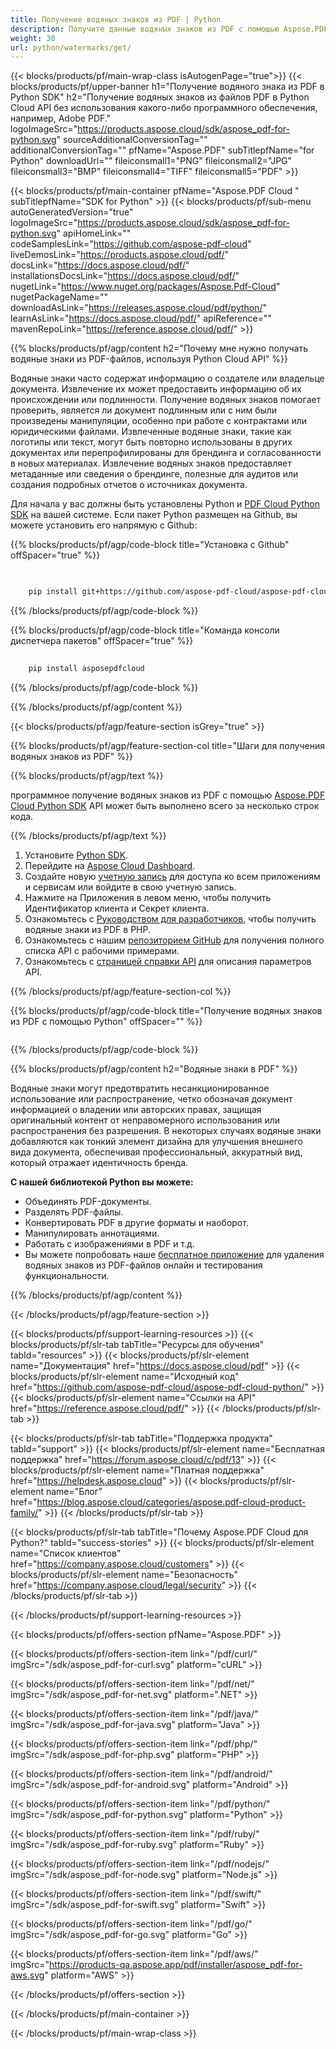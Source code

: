 ```yaml
---
title: Получение водяных знаков из PDF | Python
description: Получите данные водяных знаков из PDF с помощью Aspose.PDF Cloud SDK на Python. Изучите наложения или брендинг.
weight: 30
url: python/watermarks/get/
---
```


{{< blocks/products/pf/main-wrap-class isAutogenPage="true">}}
{{< blocks/products/pf/upper-banner h1="Получение водяного знака из PDF в Python SDK" h2="Получение водяных знаков из файлов PDF в Python Cloud API без использования какого-либо программного обеспечения, например, Adobe PDF." logoImageSrc="https://products.aspose.cloud/sdk/aspose_pdf-for-python.svg" sourceAdditionalConversionTag="" additionalConversionTag="" pfName="Aspose.PDF" subTitlepfName="for Python" downloadUrl="" fileiconsmall1="PNG" fileiconsmall2="JPG" fileiconsmall3="BMP" fileiconsmall4="TIFF" fileiconsmall5="PDF" >}}

{{< blocks/products/pf/main-container pfName="Aspose.PDF Cloud " subTitlepfName="SDK for Python" >}}
{{< blocks/products/pf/sub-menu autoGeneratedVersion="true" logoImageSrc="https://products.aspose.cloud/sdk/aspose_pdf-for-python.svg" apiHomeLink="" codeSamplesLink="https://github.com/aspose-pdf-cloud" liveDemosLink="https://products.aspose.cloud/pdf/" docsLink="https://docs.aspose.cloud/pdf/" installationsDocsLink="https://docs.aspose.cloud/pdf/" nugetLink="https://www.nuget.org/packages/Aspose.Pdf-Cloud" nugetPackageName="" downloadAsLink="https://releases.aspose.cloud/pdf/python/" learnAsLink="https://docs.aspose.cloud/pdf/" apiReference="" mavenRepoLink="https://reference.aspose.cloud/pdf/" >}}

{{% blocks/products/pf/agp/content h2="Почему мне нужно получать водяные знаки из PDF-файлов, используя Python Cloud API" %}}

Водяные знаки часто содержат информацию о создателе или владельце документа. Извлечение их может предоставить информацию об их происхождении или подлинности. Получение водяных знаков помогает проверить, является ли документ подлинным или с ним были произведены манипуляции, особенно при работе с контрактами или юридическими файлами. Извлеченные водяные знаки, такие как логотипы или текст, могут быть повторно использованы в других документах или перепрофилированы для брендинга и согласованности в новых материалах.
Извлечение водяных знаков предоставляет метаданные или сведения о брендинге, полезные для аудитов или создания подробных отчетов о источниках документа.

Для начала у вас должны быть установлены Python и [PDF Cloud Python SDK](https://pypi.org/project/asposepdfcloud/) на вашей системе.
Если пакет Python размещен на Github, вы можете установить его напрямую с Github:

{{% blocks/products/pf/agp/code-block title="Установка с Github" offSpacer="true" %}}

```bash

     
    pip install git+https://github.com/aspose-pdf-cloud/aspose-pdf-cloud-python.git


```

{{% /blocks/products/pf/agp/code-block %}}

{{% blocks/products/pf/agp/code-block title="Команда консоли диспетчера пакетов" offSpacer="true" %}}

```bash
     
    pip install asposepdfcloud

```

{{% /blocks/products/pf/agp/code-block %}}

{{% /blocks/products/pf/agp/content %}}

{{< blocks/products/pf/agp/feature-section isGrey="true" >}}

{{% blocks/products/pf/agp/feature-section-col title="Шаги для получения водяных знаков из PDF" %}}

{{% blocks/products/pf/agp/text %}}

программное получение водяных знаков из PDF с помощью
[Aspose.PDF Cloud Python SDK](https://products.aspose.cloud/pdf/python/)
API может быть выполнено всего за несколько строк кода.

{{% /blocks/products/pf/agp/text %}}

1. Установите [Python SDK](https://pypi.org/project/asposepdfcloud/).
1. Перейдите на [Aspose Cloud Dashboard](https://dashboard.aspose.cloud/).
1. Создайте новую [учетную запись](https://docs.aspose.cloud/display/storagecloud/Creating+and+Managing+Account) для доступа ко всем приложениям и сервисам или войдите в свою учетную запись.
1. Нажмите на Приложения в левом меню, чтобы получить Идентификатор клиента и Секрет клиента.
1. Ознакомьтесь с [Руководством для разработчиков](https://docs.aspose.cloud/pdf/working-with-stamps/), чтобы получить водяные знаки из PDF в PHP.
1. Ознакомьтесь с нашим [репозиторием GitHub](https://github.com/aspose-pdf-cloud/aspose-pdf-cloud-python/) для получения полного списка API с рабочими примерами.
1. Ознакомьтесь с [страницей справки API](https://reference.aspose.cloud/pdf/#/Merge) для описания параметров API.

{{% /blocks/products/pf/agp/feature-section-col %}}

{{% blocks/products/pf/agp/code-block title="Получение водяных знаков из PDF с помощью Python" offSpacer="" %}}

```python

```

{{% /blocks/products/pf/agp/code-block %}}

{{% blocks/products/pf/agp/content h2="Водяные знаки в PDF" %}}

Водяные знаки могут предотвратить несанкционированное использование или распространение, четко обозначая документ информацией о владении или авторских правах, защищая оригинальный контент от неправомерного использования или распространения без разрешения.
В некоторых случаях водяные знаки добавляются как тонкий элемент дизайна для улучшения внешнего вида документа, обеспечивая профессиональный, аккуратный вид, который отражает идентичность бренда.

**С нашей библиотекой Python вы можете:**

+ Объединять PDF-документы.
+ Разделять PDF-файлы.
+ Конвертировать PDF в другие форматы и наоборот.
+ Манипулировать аннотациями.
+ Работать с изображениями в PDF и т.д.
+ Вы можете попробовать наше [бесплатное приложение](https://products.aspose.app/pdf/remove-watermark) для удаления водяных знаков из PDF-файлов онлайн и тестирования функциональности.

{{% /blocks/products/pf/agp/content %}}

{{< /blocks/products/pf/agp/feature-section >}}

{{< blocks/products/pf/support-learning-resources >}}
{{< blocks/products/pf/slr-tab tabTitle="Ресурсы для обучения" tabId="resources" >}}
{{< blocks/products/pf/slr-element name="Документация" href="https://docs.aspose.cloud/pdf" >}}
{{< blocks/products/pf/slr-element name="Исходный код" href="https://github.com/aspose-pdf-cloud/aspose-pdf-cloud-python/" >}}
{{< blocks/products/pf/slr-element name="Ссылки на API" href="https://reference.aspose.cloud/pdf/" >}}
{{< /blocks/products/pf/slr-tab >}}

{{< blocks/products/pf/slr-tab tabTitle="Поддержка продукта" tabId="support" >}}
{{< blocks/products/pf/slr-element name="Бесплатная поддержка" href="https://forum.aspose.cloud/c/pdf/13" >}}
{{< blocks/products/pf/slr-element name="Платная поддержка" href="https://helpdesk.aspose.cloud" >}}
{{< blocks/products/pf/slr-element name="Блог" href="https://blog.aspose.cloud/categories/aspose.pdf-cloud-product-family/" >}}
{{< /blocks/products/pf/slr-tab >}}

{{< blocks/products/pf/slr-tab tabTitle="Почему Aspose.PDF Cloud для Python?" tabId="success-stories" >}}
{{< blocks/products/pf/slr-element name="Список клиентов" href="https://company.aspose.cloud/customers" >}}
{{< blocks/products/pf/slr-element name="Безопасность" href="https://company.aspose.cloud/legal/security" >}}
{{< /blocks/products/pf/slr-tab >}}

{{< /blocks/products/pf/support-learning-resources >}}

{{< blocks/products/pf/offers-section pfName="Aspose.PDF" >}}

{{< blocks/products/pf/offers-section-item link="/pdf/curl/" imgSrc="/sdk/aspose_pdf-for-curl.svg" platform="cURL" >}}

{{< blocks/products/pf/offers-section-item link="/pdf/net/" imgSrc="/sdk/aspose_pdf-for-net.svg" platform=".NET" >}}

{{< blocks/products/pf/offers-section-item link="/pdf/java/" imgSrc="/sdk/aspose_pdf-for-java.svg" platform="Java" >}}

{{< blocks/products/pf/offers-section-item link="/pdf/php/" imgSrc="/sdk/aspose_pdf-for-php.svg" platform="PHP" >}}

{{< blocks/products/pf/offers-section-item link="/pdf/android/" imgSrc="/sdk/aspose_pdf-for-android.svg" platform="Android" >}}

{{< blocks/products/pf/offers-section-item link="/pdf/python/" imgSrc="/sdk/aspose_pdf-for-python.svg" platform="Python" >}}

{{< blocks/products/pf/offers-section-item link="/pdf/ruby/" imgSrc="/sdk/aspose_pdf-for-ruby.svg" platform="Ruby" >}}

{{< blocks/products/pf/offers-section-item link="/pdf/nodejs/" imgSrc="/sdk/aspose_pdf-for-node.svg" platform="Node.js" >}}

{{< blocks/products/pf/offers-section-item link="/pdf/swift/" imgSrc="/sdk/aspose_pdf-for-swift.svg" platform="Swift" >}}

{{< blocks/products/pf/offers-section-item link="/pdf/go/" imgSrc="/sdk/aspose_pdf-for-go.svg" platform="Go" >}}

{{< blocks/products/pf/offers-section-item link="/pdf/aws/" imgSrc="https://products-qa.aspose.app/pdf/installer/aspose_pdf-for-aws.svg" platform="AWS" >}}

{{< /blocks/products/pf/offers-section >}}

<!-- aboutfile Ends -->

{{< /blocks/products/pf/main-container >}}

{{< /blocks/products/pf/main-wrap-class >}}
